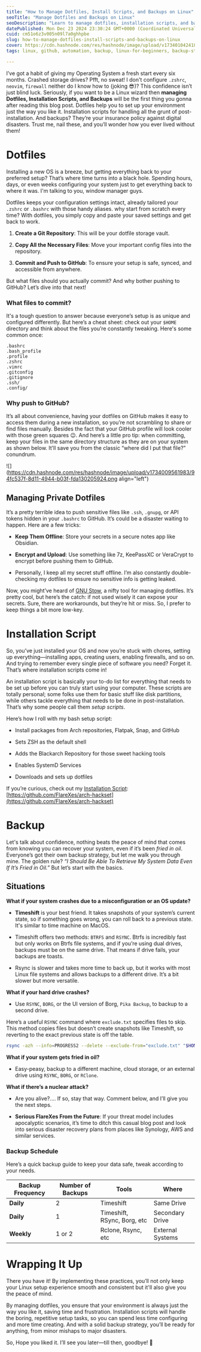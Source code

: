 ```yaml
---
title: "How to Manage Dotfiles, Install Scripts, and Backups on Linux"
seoTitle: "Manage Dotfiles and Backups on Linux"
seoDescription: "Learn to manage dotfiles, installation scripts, and backups for a seamless Linux experience. Ensure smooth setups and solid recovery plans"
datePublished: Mon Dec 23 2024 23:30:24 GMT+0000 (Coordinated Universal Time)
cuid: cm51o6z3v005n09l7a0ghhpbe
slug: how-to-manage-dotfiles-install-scripts-and-backups-on-linux
cover: https://cdn.hashnode.com/res/hashnode/image/upload/v1734010424187/b7324682-ba74-4e67-8641-2bfcc0bd732e.gif
tags: linux, github, automation, backup, linux-for-beginners, backup-strategy

---
```


I’ve got a habit of giving my Operating System a fresh start every six months. Crashed storage drives? Pfft, no sweat! I don't configure `.zshrc`, `neovim`, `firewall` neither do I know how to (joking 😎)? This confidence isn’t just blind luck. Seriously, if you want to be a Linux wizard then **managing Dotfiles, Installation Scripts, and Backups** will be the first thing you gonna after reading this blog post. Dotfiles help you to set up your environment just the way you like it. Installation scripts for handling all the grunt of post-installation. And backups? They’re your insurance policy against digital disasters. Trust me, nail these, and you’ll wonder how you ever lived without them!

# Dotfiles

Installing a new OS is a breeze, but getting everything back to your preferred setup? That’s where time turns into a black hole. Spending hours, days, or even weeks configuring your system just to get everything back to where it was. I'm talking to you, window manager guys.

Dotfiles keeps your configuration settings intact, already tailored your `.zshrc` or `.bashrc` with those handy aliases. why start from scratch every time? With dotfiles, you simply copy and paste your saved settings and get back to work.

1. **Create a Git Repository**: This will be your dotfile storage vault.
    
2. **Copy All the Necessary Files**: Move your important config files into the repository.
    
3. **Commit and Push to GitHub**: To ensure your setup is safe, synced, and accessible from anywhere.
    

But what files should you actually commit? And why bother pushing to GitHub? Let’s dive into that next!

### What files to commit?

It's a tough question to answer because everyone’s setup is as unique and configured differently. But here’s a cheat sheet: check out your `$HOME` directory and think about the files you’re constantly tweaking. Here's some common once:

```plaintext
.bashrc
.bash_profile
.profile
.zshrc
.vimrc
.gitconfig
.gitignore
.ssh/
.config/
```

### Why push to GitHub?

It’s all about convenience, having your dotfiles on GitHub makes it easy to access them during a new installation, so you’re not scrambling to share or find files manually. Besides the fact that your GitHub profile will look cooler with those green squares 😉. And here’s a little pro tip: when committing, keep your files in the same directory structure as they are on your system as shown below. It’ll save you from the classic “where did I put that file?” conundrum.

![](https://cdn.hashnode.com/res/hashnode/image/upload/v1734009561983/94fc537f-8d11-4944-b03f-fda130205924.png align="left")

## Managing Private Dotfiles

It’s a pretty terrible idea to push sensitive files like `.ssh`, `.gnupg`, or API tokens hidden in your `.bashrc` to GitHub. It’s could be a disaster waiting to happen. Here are a few tricks:

* **Keep Them Offline**: Store your secrets in a secure notes app like Obsidian.
    
* **Encrypt and Upload**: Use something like 7z, KeePassXC or VeraCrypt to encrypt before pushing them to GitHub.
    
* Personally, I keep all my secret stuff offline. I’m also constantly double-checking my dotfiles to ensure no sensitive info is getting leaked.
    

Now, you might’ve heard of [GNU Stow](https://www.gnu.org/software/stow/), a nifty tool for managing dotfiles. It’s pretty cool, but here’s the catch: if not used wisely it can expose your secrets. Sure, there are workarounds, but they’re hit or miss. So, I prefer to keep things a bit more low-key.

# Installation Script

So, you’ve just installed your OS and now you’re stuck with chores, setting up everything—installing apps, creating users, enabling firewalls, and so on. And trying to remember every single piece of software you need? Forget it. That’s where installation scripts come in!

An installation script is basically your to-do list for everything that needs to be set up before you can truly start using your computer. These scripts are totally personal; some folks use them for basic stuff like disk partitions, while others tackle everything that needs to be done in post-installation. That’s why some people call them *setup scripts*.

Here’s how I roll with my bash setup script:

* Install packages from Arch repositories, Flatpak, Snap, and GitHub
    
* Sets ZSH as the default shell
    
* Adds the Blackarch Repository for those sweet hacking tools
    
* Enables SystemD Services
    
* Downloads and sets up dotfiles
    

If you’re curious, check out my [Installation Script](https://github.com/FlareXes/arch-hackset): [https://github.com/FlareXes/arch-hackset](https://github.com/FlareXes/arch-hackset)

# Backup

Let's talk about confidence, nothing beats the peace of mind that comes from knowing you can recover your system, even if it’s been *fried in oil*. Everyone’s got their own backup strategy, but let me walk you through mine. The golden rule? *“I Should Be Able To Retrieve My System Data Even If It’s Fried in Oil.”* But let’s start with the basics.

## Situations

**What if your system crashes due to a misconfiguration or an OS update?**

* **Timeshift** is your best friend. It takes snapshots of your system’s current state, so if something goes wrong, you can roll back to a previous state. It's similar to time machine on MacOS.
    
* Timeshift offers two methods: `BTRFS` and `RSYNC`. Btrfs is incredibly fast but only works on Btrfs file systems, and if you’re using dual drives, backups must be on the same drive. That means if drive fails, your backups are toasts.
    
* Rsync is slower and takes more time to back up, but it works with most Linux file systems and allows backups to a different drive. It’s a bit slower but more versatile.
    

**What if your hard drive crashes?**

* Use `RSYNC`, `BORG`, or the UI version of Borg, `Pika Backup`, to backup to a second drive.
    

Here’s a useful `RSYNC` command where `exclude.txt` specifies files to skip. This method copies files but doesn’t create snapshots like Timeshift, so reverting to the exact previous state is off the table.

```bash
rsync -azh --info=PROGRESS2 --delete --exclude-from="exclude.txt" "$HOME/" "/media/Backup/$(date +%F)/"
```

**What if your system gets fried in oil?**

* Easy-peasy, backup to a different machine, cloud storage, or an external drive using `RSYNC`, `BORG`, or `RClone`.
    

**What if there’s a nuclear attack?**

* Are you alive?.... If so, stay that way. Comment below, and I’ll give you the next steps.
    
* **Serious FlareXes From the Future**: If your threat model includes apocalyptic scenarios, it’s time to ditch this casual blog post and look into serious disaster recovery plans from places like Synology, AWS and similar services.
    

### Backup Schedule

Here’s a quick backup guide to keep your data safe, tweak according to your needs.

| Backup Frequency | Number of Backups | Tools | Where |
| --- | --- | --- | --- |
| **Daily** | 2 | Timeshift | Same Drive |
| **Daily** | 1 | Timeshift, RSync, Borg, etc | Secondary Drive |
| **Weekly** | 1 or 2 | Rclone, Rsync, etc | External Systems |

# Wrapping It Up

There you have it! By implementing these practices, you’ll not only keep your Linux setup experience smooth and consistent but it'll also give you the peace of mind.

By managing dotfiles, you ensure that your environment is always just the way you like it, saving time and frustration. Installation scripts will handle the boring, repetitive setup tasks, so you can spend less time configuring and more time creating. And with a solid backup strategy, you’ll be ready for anything, from minor mishaps to major disasters.

So, Hope you liked it. I’ll see you later—till then, goodbye! 👋